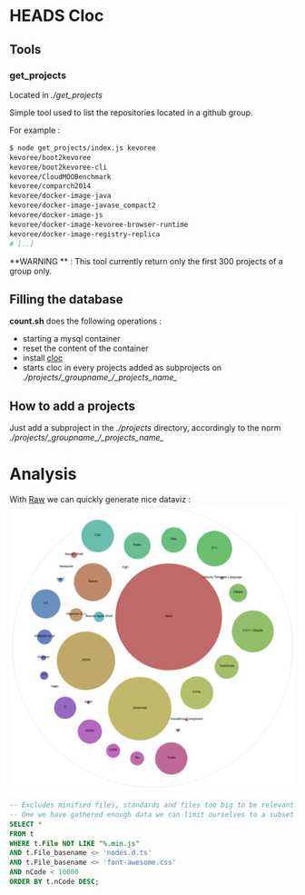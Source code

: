 # HEADS Cloc
## Tools
### get_projects
Located in *./get_projects*

Simple tool used to list the repositories located in a github group.

For example :
```bash
$ node get_projects/index.js kevoree
kevoree/boot2kevoree
kevoree/boot2kevoree-cli
kevoree/CloudMOOBenchmark
kevoree/comparch2014
kevoree/docker-image-java
kevoree/docker-image-javase_compact2
kevoree/docker-image-js
kevoree/docker-image-kevoree-browser-runtime
kevoree/docker-image-registry-replica
# [..]
```

**WARNING ** : This tool currently return only the first 300 projects of a group only.

## Filling the database
**count.sh** does the following operations :
 * starting a mysql container
 * reset the content of the container
 * install [cloc](http://cloc.sourceforge.net/)
 * starts cloc in every projects added as subprojects on *./projects/\_groupname\_/\_projects\_name_*

## How to add a projects
Just add a subproject in the *./projects* directory, accordingly to the norm *./projects/\_groupname\_/\_projects\_name_*

# Analysis
With [Raw](http://raw.densitydesign.org/) we can quickly generate nice dataviz :
![Distribution par langages](https://raw.githubusercontent.com/manuelleduc/cloc-heads-project/master/example.svg)

```sql
-- Excludes minified files, standards and files too big to be relevant.
-- One we have gathered enough data we can limit ourselves to a subset of languages.
SELECT *
FROM t
WHERE t.File NOT LIKE "%.min.js"
AND t.File_basename <> 'nodes.d.ts'
AND t.File_basename <> 'font-awesome.css'
AND nCode < 10000
ORDER BY t.nCode DESC;
```
